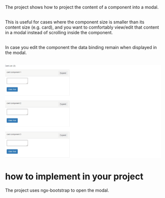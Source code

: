 The project shows how to project the content of a component into a modal.
<br/><br/>

This is useful for cases where the component size is smaller than its content size (e.g. card), 
and you want to comfortably view/edit that content in a modal instead of scrolling inside the component.
<br/><br/>

In case you edit the component the data binding remain when displayed in the modal.
<br/><br/>

![](https://github.com/zohar1000/ngx-modalable/blob/master/docs/assets/recording.gif)


# how to implement in your project

The project uses ngx-bootstrap to open the modal.
